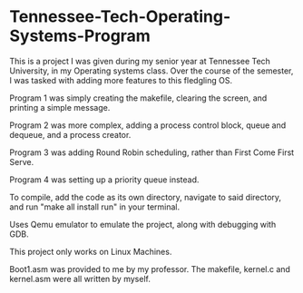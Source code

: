 # Tennessee-Tech-Operating-Systems-Program
This is a project I was given during my senior year at Tennessee Tech University, in my Operating systems class. Over the course of the semester, I was tasked with adding more features to this fledgling OS.

Program 1 was simply creating the makefile, clearing the screen, and printing a simple message.

Program 2 was more complex, adding a process control block, queue and dequeue, and a process creator.

Program 3 was adding Round Robin scheduling, rather than First Come First Serve.

Program 4 was setting up a priority queue instead.

To compile, add the code as its own directory, navigate to said directory, and run "make all install run" in your terminal. 

Uses Qemu emulator to emulate the project, along with debugging with GDB.

This project only works on Linux Machines.

Boot1.asm was provided to me by my professor. The makefile, kernel.c and kernel.asm were all written by myself.
